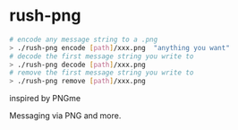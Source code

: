 # rush-png


```bash
# encode any message string to a .png
> ./rush-png encode [path]/xxx.png  "anything you want"
# decode the first message string you write to 
> ./rush-png decode [path]/xxx.png  
# remove the first message string you write to
> ./rush-png remove [path]/xxx.png  
```


inspired by PNGme

Messaging via PNG and more.

